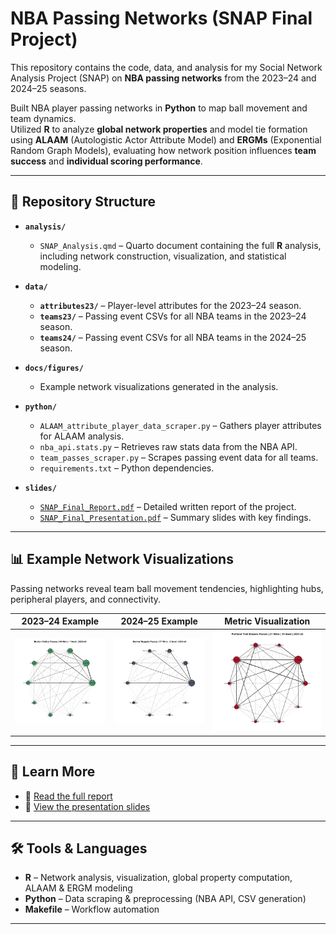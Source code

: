 # NBA Passing Networks (SNAP Final Project)

This repository contains the code, data, and analysis for my Social Network Analysis Project (SNAP) on **NBA passing networks** from the 2023–24 and 2024–25 seasons.

Built NBA player passing networks in **Python** to map ball movement and team dynamics.  
Utilized **R** to analyze **global network properties** and model tie formation using **ALAAM** (Autologistic Actor Attribute Model) and **ERGMs** (Exponential Random Graph Models), evaluating how network position influences **team success** and **individual scoring performance**.

---

## 📂 Repository Structure

- **`analysis/`**  
  - `SNAP_Analysis.qmd` – Quarto document containing the full **R** analysis, including network construction, visualization, and statistical modeling.

- **`data/`**  
  - **`attributes23/`** – Player-level attributes for the 2023–24 season.  
  - **`teams23/`** – Passing event CSVs for all NBA teams in the 2023–24 season.  
  - **`teams24/`** – Passing event CSVs for all NBA teams in the 2024–25 season.

- **`docs/figures/`**  
  - Example network visualizations generated in the analysis.

- **`python/`**  
  - `ALAAM_attribute_player_data_scraper.py` – Gathers player attributes for ALAAM analysis.  
  - `nba_api.stats.py` – Retrieves raw stats data from the NBA API.  
  - `team_passes_scraper.py` – Scrapes passing event data for all teams.  
  - `requirements.txt` – Python dependencies.

- **`slides/`**  
  - [`SNAP_Final_Report.pdf`](slides/SNAP_Final_Report.pdf) – Detailed written report of the project.  
  - [`SNAP_Final_Presentation.pdf`](slides/SNAP_Final_Presentation.pdf) – Summary slides with key findings.

---

## 📊 Example Network Visualizations

Passing networks reveal team ball movement tendencies, highlighting hubs, peripheral players, and connectivity.

| 2023–24 Example | 2024–25 Example | Metric Visualization |
|-----------------|-----------------|----------------------|
| ![2023–24 Example](docs/figures/05e74468-b78c-4172-b4cf-6bc330e699d3.png) | ![2024–25 Example](docs/figures/27a1ebf6-d6b8-41f5-8656-70d4c4b4a799.png) | ![Metric Visualization](docs/figures/76defc06-6bfd-42a1-ad69-d2a3270d414c.png) |

---

## 📄 Learn More

- 📘 [Read the full report](slides/SNAP_Final_Report.pdf)  
- 🎯 [View the presentation slides](slides/SNAP_Final_Presentation.pdf)

---

## 🛠️ Tools & Languages

- **R** – Network analysis, visualization, global property computation, ALAAM & ERGM modeling  
- **Python** – Data scraping & preprocessing (NBA API, CSV generation)  
- **Makefile** – Workflow automation

---

